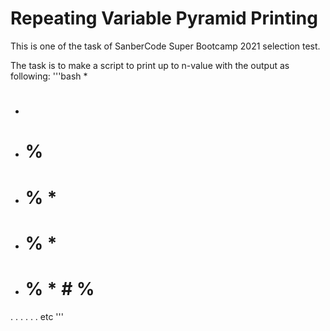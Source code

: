 # Repeating Variable Pyramid Printing
This is one of the task of SanberCode Super Bootcamp 2021 selection test.

The task is to make a script to print up to n-value with the output as following:
'''bash
*
* #
* # %
* # % *
* # % * #
* # % * # %
. . . . . . etc
'''